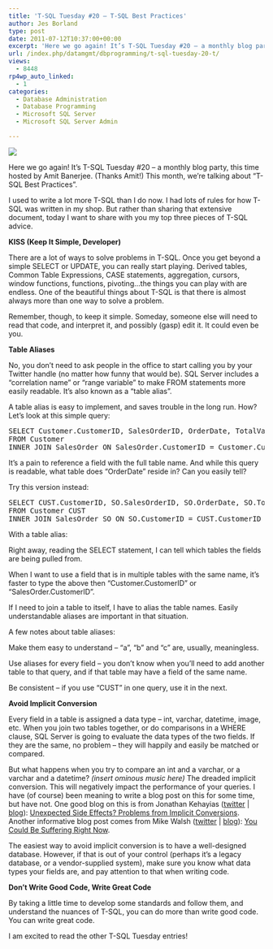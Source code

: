 ```yaml
---
title: 'T-SQL Tuesday #20 – T-SQL Best Practices'
author: Jes Borland
type: post
date: 2011-07-12T10:37:00+00:00
excerpt: 'Here we go again! It’s T-SQL Tuesday #20 – a monthly blog party, this time hosted by Amit Banerjee. (Thanks Amit!) This month, we’re talking about “T-SQL Best&hellip;'
url: /index.php/datamgmt/dbprogramming/t-sql-tuesday-20-t/
views:
  - 8448
rp4wp_auto_linked:
  - 1
categories:
  - Database Administration
  - Database Programming
  - Microsoft SQL Server
  - Microsoft SQL Server Admin

---
```

[![][1]][2]

Here we go again! It’s T-SQL Tuesday #20 – a monthly blog party, this time hosted by Amit Banerjee. (Thanks Amit!) This month, we’re talking about “T-SQL Best Practices”. 

I used to write a lot more T-SQL than I do now. I had lots of rules for how T-SQL was written in my shop. But rather than sharing that extensive document, today I want to share with you my top three pieces of T-SQL advice. 

**KISS (Keep It Simple, Developer)** 

There are a lot of ways to solve problems in T-SQL. Once you get beyond a simple SELECT or UPDATE, you can really start playing. Derived tables, Common Table Expressions, CASE statements, aggregation, cursors, window functions, functions, pivoting…the things you can play with are endless. One of the beautiful things about T-SQL is that there is almost always more than one way to solve a problem. 

Remember, though, to keep it simple. Someday, someone else will need to read that code, and interpret it, and possibly (gasp) edit it. It could even be you. 

**Table Aliases** 

No, you don’t need to ask people in the office to start calling you by your Twitter handle (no matter how funny that would be). SQL Server includes a “correlation name” or “range variable” to make FROM statements more easily readable. It’s also known as a “table alias”. 

A table alias is easy to implement, and saves trouble in the long run. How? Let’s look at this simple query: 

<pre>SELECT Customer.CustomerID, SalesOrderID, OrderDate, TotalValue 
FROM Customer 
INNER JOIN SalesOrder ON SalesOrder.CustomerID = Customer.CustomerID</pre>

It’s a pain to reference a field with the full table name. And while this query is readable, what table does “OrderDate” reside in? Can you easily tell? 

Try this version instead:

<pre>SELECT CUST.CustomerID, SO.SalesOrderID, SO.OrderDate, SO.TotalValue 
FROM Customer CUST 
INNER JOIN SalesOrder SO ON SO.CustomerID = CUST.CustomerID </pre>

With a table alias: 

Right away, reading the SELECT statement, I can tell which tables the fields are being pulled from. 

When I want to use a field that is in multiple tables with the same name, it’s faster to type the above then “Customer.CustomerID” or “SalesOrder.CustomerID”. 

If I need to join a table to itself, I have to alias the table names. Easily understandable aliases are important in that situation. 

A few notes about table aliases: 

Make them easy to understand – “a”, “b” and “c” are, usually, meaningless. 

Use aliases for every field – you don’t know when you’ll need to add another table to that query, and if that table may have a field of the same name. 

Be consistent – if you use “CUST” in one query, use it in the next. 

**Avoid Implicit Conversion** 

Every field in a table is assigned a data type – int, varchar, datetime, image, etc. When you join two tables together, or do comparisons in a WHERE clause, SQL Server is going to evaluate the data types of the two fields. If they are the same, no problem – they will happily and easily be matched or compared. 

But what happens when you try to compare an int and a varchar, or a varchar and a datetime? _(insert ominous music here)_ The dreaded implicit conversion. This will negatively impact the performance of your queries. I have (of course) been meaning to write a blog post on this for some time, but have not. One good blog on this is from Jonathan Kehayias ([twitter][3] | [blog][4]): [Unexpected Side Effects? Problems from Implicit Conversions][5]. Another informative blog post comes from Mike Walsh ([twitter][6] | [blog][7]): [You Could Be Suffering Right Now][8]. 

The easiest way to avoid implicit conversion is to have a well-designed database. However, if that is out of your control (perhaps it’s a legacy database, or a vendor-supplied system), make sure you know what data types your fields are, and pay attention to that when writing code. 

**Don’t Write Good Code, Write Great Code** 

By taking a little time to develop some standards and follow them, and understand the nuances of T-SQL, you can do more than write good code. You can write great code. 

I am excited to read the other T-SQL Tuesday entries!

 [1]: /wp-content/uploads/blogs/DataMgmt/olap_1.gif
 [2]: http://troubleshootingsql.com/2011/07/05/invitation-for-t-sql-tuesday-19-t-sql-best-practices/
 [3]: http://twitter.com/#!/SQLPoolBoy
 [4]: http://sqlskills.com/blogs/jonathan/
 [5]: http://sqlblog.com/blogs/jonathan_kehayias/archive/2009/07/16/unexpected-side-effects-problems-from-implicit-conversions.aspx
 [6]: http://twitter.com/#!/mike_walsh
 [7]: http://www.straightpathsql.com/
 [8]: http://www.straightpathsql.com/archives/2009/09/you-could-be-suffering-right-now/